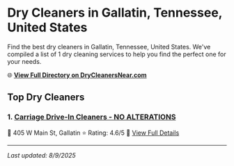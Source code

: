 # Dry Cleaners in Gallatin, Tennessee, United States

Find the best dry cleaners in Gallatin, Tennessee, United States. We've compiled a list of 1 dry cleaning services to help you find the perfect one for your needs.

🌐 **[View Full Directory on DryCleanersNear.com](https://drycleanersnear.com/city/US/Tennessee/Gallatin)**

## Top Dry Cleaners

### 1. [Carriage Drive-In Cleaners - NO ALTERATIONS](https://drycleanersnear.com/dryCleaner/6861efad6d1fa2e11f513be4/carriage-drive-in-cleaners-no-alterations)
📍 405 W Main St, Gallatin
⭐ Rating: 4.6/5
🔗 [View Full Details](https://drycleanersnear.com/dryCleaner/6861efad6d1fa2e11f513be4/carriage-drive-in-cleaners-no-alterations)


---

*Last updated: 8/9/2025*
